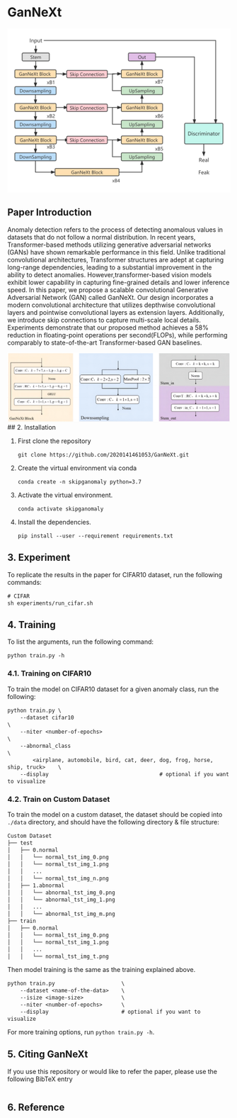 # GanNeXt

![model](./pic/Net.png)
## Paper Introduction
Anomaly detection refers to the process of detecting anomalous values in datasets that do not follow a normal distribution. In recent years, Transformer-based methods utilizing generative adversarial networks (GANs) have shown remarkable performance in this field. Unlike traditional convolutional architectures, Transformer structures are adept at capturing long-range dependencies, leading to a substantial improvement in the ability to detect anomalies. However,transformer-based vision models exhibit lower capability in capturing fine-grained details and lower inference speed. In this paper, we propose a scalable convolutional Generative Adversarial Network (GAN) called GanNeXt. Our design incorporates a modern convolutional architecture that utilizes depthwise convolutional layers and pointwise convolutional layers as extension layers. Additionally, we introduce skip connections to capture multi-scale local details. Experiments demonstrate that our proposed method achieves a 58\% reduction in floating-point operations per second(FLOPs), while performing comparably to state-of-the-art Transformer-based GAN baselines.

<div align="center">
    <img src="./pic/Fig2.png" />
</div>
## 2. Installation

1. First clone the repository
   ```
   git clone https://github.com/2020141461053/GanNeXt.git
   ```
2. Create the virtual environment via conda
    ```
    conda create -n skipganomaly python=3.7
    ```
3. Activate the virtual environment.
    ```
    conda activate skipganomaly
    ```
4. Install the dependencies.
   ```
   pip install --user --requirement requirements.txt
   ```

## 3. Experiment
To replicate the results in the paper for CIFAR10  dataset, run the following commands:

``` shell
# CIFAR
sh experiments/run_cifar.sh
```

## 4. Training
To list the arguments, run the following command:
```
python train.py -h
```

### 4.1. Training on CIFAR10
To train the model on CIFAR10 dataset for a given anomaly class, run the following:

``` 
python train.py \
    --dataset cifar10                                                             \
    --niter <number-of-epochs>                                                    \
    --abnormal_class                                                              \
        <airplane, automobile, bird, cat, deer, dog, frog, horse, ship, truck>    \
    --display                                   # optional if you want to visualize        
```

### 4.2. Train on Custom Dataset
To train the model on a custom dataset, the dataset should be copied into `./data` directory, and should have the following directory & file structure:

```
Custom Dataset
├── test
│   ├── 0.normal
│   │   └── normal_tst_img_0.png
│   │   └── normal_tst_img_1.png
│   │   ...
│   │   └── normal_tst_img_n.png
│   ├── 1.abnormal
│   │   └── abnormal_tst_img_0.png
│   │   └── abnormal_tst_img_1.png
│   │   ...
│   │   └── abnormal_tst_img_m.png
├── train
│   ├── 0.normal
│   │   └── normal_tst_img_0.png
│   │   └── normal_tst_img_1.png
│   │   ...
│   │   └── normal_tst_img_t.png

```

Then model training is the same as the training explained above.

```
python train.py                     \
    --dataset <name-of-the-data>    \
    --isize <image-size>            \
    --niter <number-of-epochs>      \
    --display                       # optional if you want to visualize
```

For more training options, run `python train.py -h`.

## 5. Citing GanNeXt
If you use this repository or would like to refer the paper, please use the following BibTeX entry
```

```

## 6. Reference

